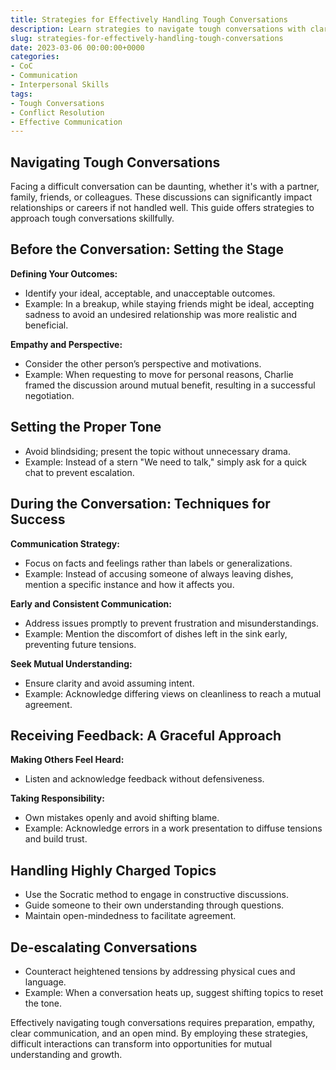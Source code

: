 ```yaml
---
title: Strategies for Effectively Handling Tough Conversations
description: Learn strategies to navigate tough conversations with clarity and empathy, ensuring outcomes are beneficial for all parties involved.
slug: strategies-for-effectively-handling-tough-conversations
date: 2023-03-06 00:00:00+0000
categories:
- CoC
- Communication
- Interpersonal Skills
tags:
- Tough Conversations
- Conflict Resolution
- Effective Communication
---
```


## Navigating Tough Conversations

Facing a difficult conversation can be daunting, whether it's with a partner, family, friends, or colleagues. These discussions can significantly impact relationships or careers if not handled well. This guide offers strategies to approach tough conversations skillfully.

## Before the Conversation: Setting the Stage

**Defining Your Outcomes:**

- Identify your ideal, acceptable, and unacceptable outcomes.
- Example: In a breakup, while staying friends might be ideal, accepting sadness to avoid an undesired relationship was more realistic and beneficial.

**Empathy and Perspective:**

- Consider the other person’s perspective and motivations.
- Example: When requesting to move for personal reasons, Charlie framed the discussion around mutual benefit, resulting in a successful negotiation.

## Setting the Proper Tone

- Avoid blindsiding; present the topic without unnecessary drama.
- Example: Instead of a stern "We need to talk," simply ask for a quick chat to prevent escalation.

## During the Conversation: Techniques for Success

**Communication Strategy:**

- Focus on facts and feelings rather than labels or generalizations.
- Example: Instead of accusing someone of always leaving dishes, mention a specific instance and how it affects you.

**Early and Consistent Communication:**

- Address issues promptly to prevent frustration and misunderstandings.
- Example: Mention the discomfort of dishes left in the sink early, preventing future tensions.

**Seek Mutual Understanding:**

- Ensure clarity and avoid assuming intent.
- Example: Acknowledge differing views on cleanliness to reach a mutual agreement.

## Receiving Feedback: A Graceful Approach

**Making Others Feel Heard:**

- Listen and acknowledge feedback without defensiveness.

**Taking Responsibility:**

- Own mistakes openly and avoid shifting blame.
- Example: Acknowledge errors in a work presentation to diffuse tensions and build trust.

## Handling Highly Charged Topics

- Use the Socratic method to engage in constructive discussions.
- Guide someone to their own understanding through questions.
- Maintain open-mindedness to facilitate agreement.

## De-escalating Conversations

- Counteract heightened tensions by addressing physical cues and language.
- Example: When a conversation heats up, suggest shifting topics to reset the tone.

Effectively navigating tough conversations requires preparation, empathy, clear communication, and an open mind. By employing these strategies, difficult interactions can transform into opportunities for mutual understanding and growth.
